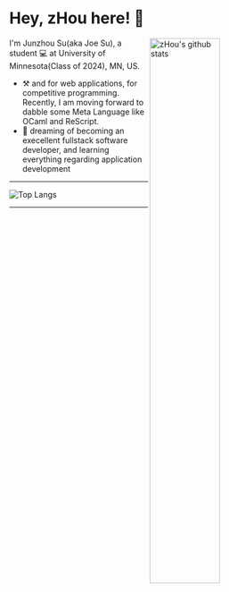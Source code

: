 # Hey, zHou here! :wave: 

<img width="50%" align="right" alt="zHou's github stats" src="https://github-readme-stats.vercel.app/api?username=Junzhou-712&show_icons=true">

I'm Junzhou Su(aka Joe Su), a student :computer: at University of Minnesota(Class of 2024), MN, US.

- :hammer_and_pick: [](https://img.shields.io/badge/TypeScript-007ACC?style=for-the-badge&logo=typescript&logoColor=white) and [](https://img.shields.io/badge/Rust-000000?style=for-the-badge&logo=rust&logoColor=white) for web applications, [](https://img.shields.io/badge/C%2B%2B-00599C?style=for-the-badge&logo=c%2B%2B&logoColor=white) for competitive programming. Recently, I am moving forward to dabble some Meta Language like OCaml and ReScript.
- :runner: dreaming of becoming an execellent fullstack software developer, and learning everything regarding application development 
---

![Top Langs](https://github-readme-stats.vercel.app/api/top-langs/?username=Junzhou-712&layout=compact)

---
